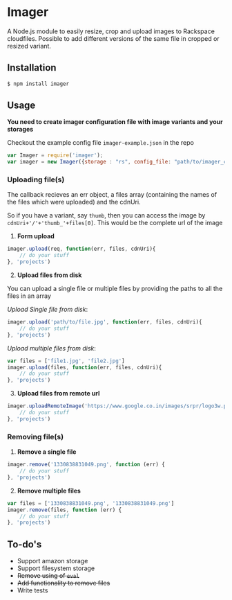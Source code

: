 Imager
=============

A Node.js module to easily resize, crop and upload images to Rackspace cloudfiles. Possible to add different versions of the same file in cropped or resized variant.

## Installation
```sh
$ npm install imager
```

## Usage
**You need to create imager configuration file with image variants and your storages**

Checkout the example config file `imager-example.json` in the repo

```js
var Imager = require('imager');
var imager = new Imager({storage : "rs", config_file: "path/to/imager_config.json"})
```
### Uploading file(s)

The callback recieves an err object, a files array (containing the names of the files which were
uploaded) and the cdnUri.

So if you have a variant, say `thumb`, then you can access the image by `cdnUri+'/'+'thumb_'+files[0]`. This would be the complete url of the image

1. **Form upload**

  ```js
  imager.upload(req, function(err, files, cdnUri){
      // do your stuff
  }, 'projects')
  ```

2. **Upload files from disk**

  You can upload a single file or multiple files by providing the paths to all the files
  in an array

  _Upload Single file from disk_:

  ```js
  imager.upload('path/to/file.jpg', function(err, files, cdnUri){
      // do your stuff
  }, 'projects')
  ```

  _Upload multiple files from disk_:

  ```js
  var files = ['file1.jpg', 'file2.jpg']
  imager.upload(files, function(err, files, cdnUri){
      // do your stuff
  }, 'projects')
  ```

3. **Upload files from remote url**

  ```js
  imager.uploadRemoteImage('https://www.google.co.in/images/srpr/logo3w.png', function(err, files, cdnUri){
      // do your stuff
  }, 'projects')
  ```

### Removing file(s)

1. **Remove a single file**

  ```js
  imager.remove('1330838831049.png', function (err) {
      // do your stuff
  }, 'projects')
  ```

2. **Remove multiple files**

  ```js
  var files = ['1330838831049.png', '1330838831049.png']
  imager.remove(files, function (err) {
      // do your stuff
  }, 'projects')
  ```

## To-do's
* Support amazon storage
* Support filesystem storage
* <strike>Remove using of `eval`</strike>
* <strike>Add functionality to remove files</strike>
* Write tests

